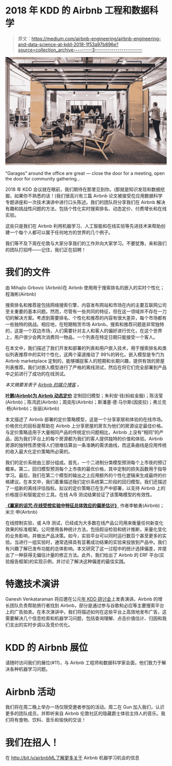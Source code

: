 # 2018 年 KDD 的 Airbnb 工程和数据科学

> 原文：<https://medium.com/airbnb-engineering/airbnb-engineering-and-data-science-at-kdd-2018-1f53a97b896e?source=collection_archive---------3----------------------->

![](img/dac2510970650271b2ee44535eef0ed2.png)

“Garages” around the office are great — close the door for a meeting, open the door for community gathering…

2018 年 KDD 会议就在眼前，我们期待在那里见到你。(那就是知识发现和数据挖掘，如果你不熟悉的话！)我们很高兴有三篇 Airbnb 论文被接受在应用数据科学专题讲座和一次技术演讲中进行口头陈述。我们的团队将分享我们在 Airbnb 解决有趣和挑战性问题的方法，包括个性化实时搜索排名、动态定价、付费增长和在线实验。

这些只是我们在 Airbnb 利用机器学习、人工智能和在线实验等先进技术来帮助创建一个每个人都可以属于任何地方的世界的几个例子。

我们等不及下周在伦敦与大家分享我们的工作并向大家学习。不要犹豫，来和我们的团队打招呼——记住，我们正在招聘！

# 我们的文件

由 Mihajlo Grbovic (Airbnb)在 Airbnb 使用用于搜索排名的嵌入的实时个性化；程海彬(Airbnb)

搜索排名和推荐是包括网络搜索引擎、内容发布网站和市场在内的主要互联网公司至关重要的基本问题。然而，尽管有一些共同的特征，但在这一领域并不存在一刀切的解决方案。考虑到需要排名、个性化和推荐的内容有很大差异，每个市场都有一些独特的挑战。相应地，在短期租赁市场 Airbnb，搜索和推荐问题是非常独特的，这是一个双边市场，人们需要针对主人和客人的偏好进行优化，在这个世界上，用户很少会两次消费同一物品，一个列表在特定日期只能接受一个客人。

在本文中，我们描述了我们开发和部署的列表和用户嵌入技术，用于搜索排名和类似列表推荐中的实时个性化，这两个渠道推动了 99%的转化。嵌入模型是专门为 Airbnb marketplace 定制的，能够捕捉客人的短期和长期兴趣，提供有效的房屋列表推荐。我们对嵌入模型进行了严格的离线测试，然后在将它们完全部署到产品中之前进行了成功的在线测试。

*本文摘要发表于* [*Airbnb 的媒介博客*](/airbnb-engineering/listing-embeddings-for-similar-listing-recommendations-and-real-time-personalization-in-search-601172f7603e) *。*

[**叶鹏(Airbnb)为 Airbnb 动态定价**](http://www.kdd.org/kdd2018/accepted-papers/view/customized-regression-model-for-airbnb-dynamic-pricing) 定制回归模型；朱利安·钱(蚂蚁金服)；陈洁莹(Airbnb)；陈鸿武(Airbnb)；周奕彤(Airbnb)；斯潘塞·德·马尔斯(因皮拉)；弗兰克·杨(Airbnb)；张丽(Airbnb)

本文描述了 Airbnb 部署的定价策略模型，这是一个分享家居和体验的在线市场。价格优化的目标是帮助在 Airbnb 上分享房屋的房东为他们的房源设定最佳价格。与定价策略适用于大量相同产品的传统定价问题相比，Airbnb 上没有“相同”的产品，因为我们平台上的每个房源都为我们的客人提供独特的价值和体验。Airbnb 房源的独特性质使得人们很难估算出一条准确的需求曲线，而这条曲线是应用传统的收入最大化定价策略所必需的。

我们的定价系统由三部分组成。首先，一个二进制分类模型预测每个上市夜的预订概率。第二，回归模型预测每个上市夜的最优价格，其中定制的损失函数用于指导学习。最后，我们在第二个模型的输出之上应用额外的个性化逻辑来生成最终的价格建议。在本文中，我们着重描述我们定价系统第二阶段的回归模型。我们还描述了一组新的离线评估指标。拟议的定价策略已在生产中部署，以支持 Airbnb 上的价格提示和智能定价工具。在线 A/B 测试结果验证了该策略模型的有效性。

[**《赢家的诅咒:在线受控实验中特征总体效应的偏差估计》**](http://www.kdd.org/kdd2018/accepted-papers/view/winners-curse-bias-estimation-for-total-effects-of-features-in-online-contr) 作者李敏勇(Airbnb)；米兰·申(Airbnb)

在线控制实验，或 A/B 测试，已经成为大多数在线产品公司用来衡量任何新变化效果的标准框架。公司使用各种统计方法，包括假设检验和统计推断，来量化变化的业务影响，并做出产品决策。如今，实验平台可以同时运行数百个甚至更多的实验。当进行一组实验时，通常选择具有显著成功结果的实验来投放到产品中。我们有兴趣了解已发布功能的总体影响。本文研究了这一过程中的统计选择偏差，并提出了一种获得无偏估计量的修正方法。此外，我们给出了 Airbnb 的 ERF 平台(实验报告框架)的实现示例，并讨论了解决这种偏差的最佳实践。

# 特邀技术演讲

Ganesh Venkataraman 将应邀在公元[年 KDD 研讨会](https://adkdd-targetad.wixsite.com/2018)上发表演讲。Airbnb 的增长团队负责帮助旅行者找到 Airbnb，部分是通过参与谷歌和必应等主要搜索平台上的广告拍卖。在本次演讲中，我们将描述如何在这些平台上高效地发布广告，这需要解决几个信息检索和机器学习问题，包括查询理解、点击价值估计、归因和我们支出的实时步调以及竞价优化。

# KDD 的 Airbnb 展位

请随时访问我们的展位(#11)，与 Airbnb 工程师和数据科学家会面，他们致力于解决各种机器学习问题。

# Airbnb 活动

我们将在周二晚上举办一场仅限受邀者参加的活动。周二在 Gun 加入我们，认识更多的团队成员，并聆听来自 Airbnb 伦敦社区的隐藏爵士体验主持人的音乐。我们将有食物、饮料、音乐和愉快的交谈！

# 我们在招人！

在 http://bit.ly/airbnbML了解更多关于 Airbnb 机器学习机会的信息